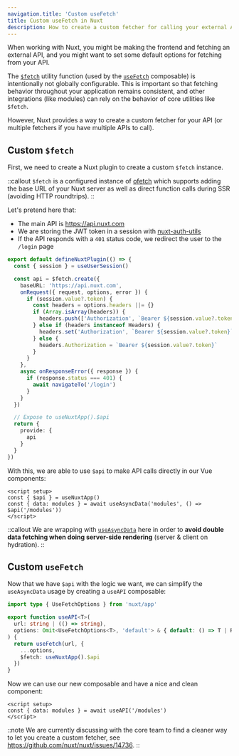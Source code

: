 ```yaml
---
navigation.title: 'Custom useFetch'
title: Custom useFetch in Nuxt
description: How to create a custom fetcher for calling your external API in Nuxt 3.
---
```


When working with Nuxt, you might be making the frontend and fetching an external API, and you might want to set some default options for fetching from your API.

The [`$fetch`](/docs/api/utils/dollarfetch) utility function (used by the [`useFetch`](/docs/api/composables/use-fetch) composable) is intentionally not globally configurable. This is important so that fetching behavior throughout your application remains consistent, and other integrations (like modules) can rely on the behavior of core utilities like `$fetch`.

However, Nuxt provides a way to create a custom fetcher for your API (or multiple fetchers if you have multiple APIs to call).

## Custom `$fetch`

First, we need to create a Nuxt plugin to create a custom `$fetch` instance.

::callout
`$fetch` is a configured instance of [ofetch](https://github.com/unjs/ofetch) which supports adding the base URL of your Nuxt server as well as direct function calls during SSR (avoiding HTTP roundtrips).
::

Let's pretend here that:
- The main API is https://api.nuxt.com
- We are storing the JWT token in a session with [nuxt-auth-utils](https://github.com/atinux/nuxt-auth-utils)
- If the API responds with a `401` status code, we redirect the user to the `/login` page

```ts [plugins/api.ts]
export default defineNuxtPlugin(() => {
  const { session } = useUserSession()

  const api = $fetch.create({
    baseURL: 'https://api.nuxt.com',
    onRequest({ request, options, error }) {
      if (session.value?.token) {
        const headers = options.headers ||= {}
        if (Array.isArray(headers)) {
          headers.push(['Authorization', `Bearer ${session.value?.token}`])
        } else if (headers instanceof Headers) {
          headers.set('Authorization', `Bearer ${session.value?.token}`)
        } else {
          headers.Authorization = `Bearer ${session.value?.token}`
        }
      }
    },
    async onResponseError({ response }) {
      if (response.status === 401) {
        await navigateTo('/login')
      }
    }
  })

  // Expose to useNuxtApp().$api
  return {
    provide: {
      api
    }
  }
})
```

With this, we are able to use `$api` to make API calls directly in our Vue components:

```vue [app.vue]
<script setup>
const { $api } = useNuxtApp()
const { data: modules } = await useAsyncData('modules', () => $api('/modules'))
</script>
```

::callout
We are wrapping with [`useAsyncData`](/docs/api/composables/use-async-data) here in order to **avoid double data fetching when doing server-side rendering** (server & client on hydration).
::

## Custom `useFetch`

Now that we have `$api` with the logic we want, we can simplify the `useAsyncData` usage by creating a `useAPI` composable:

```ts [composables/useAPI.ts]
import type { UseFetchOptions } from 'nuxt/app'

export function useAPI<T>(
  url: string | (() => string),
  options: Omit<UseFetchOptions<T>, 'default'> & { default: () => T | Ref<T> },
) {
  return useFetch(url, {
    ...options,
    $fetch: useNuxtApp().$api
  })
}
```

Now we can use our new composable and have a nice and clean component:

```vue [app.vue]
<script setup>
const { data: modules } = await useAPI('/modules')
</script>
```

::note
We are currently discussing with the core team to find a cleaner way to let you create a custom fetcher, see https://github.com/nuxt/nuxt/issues/14736.
::
